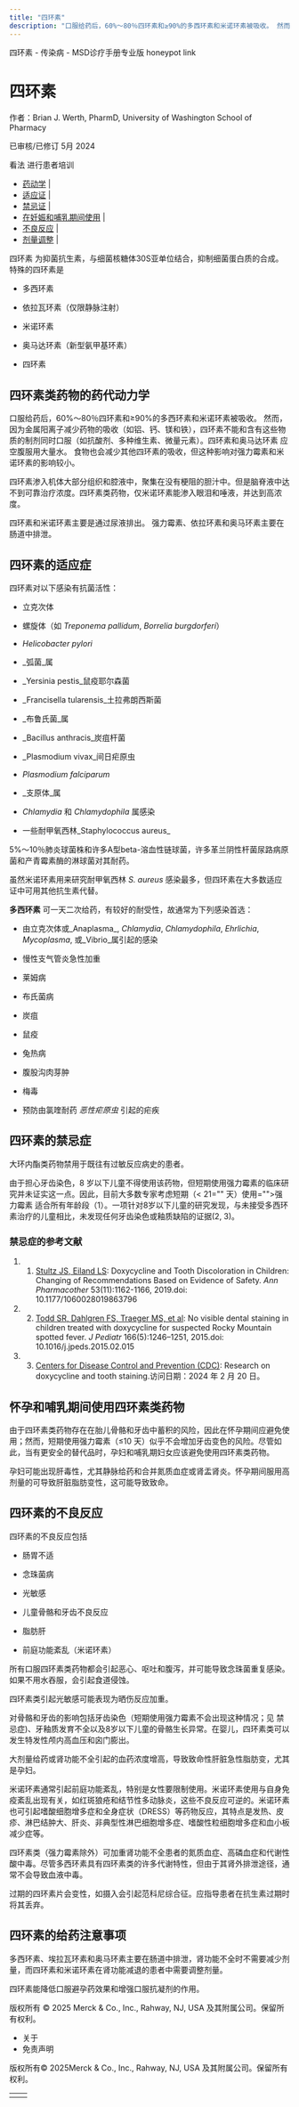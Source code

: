 ```yaml
---
title: "四环素"
description: "口服给药后，60%～80％四环素和≥90%的多西环素和米诺环素被吸收。 然而，因为金属阳离子减少药物的吸收（如铝、钙、镁和铁），四环素不能和含有这些物质的制剂同时口服（如抗酸剂、多种维生素、微量元素）。四环素和奥马达环素 应空腹服用大量水。 食物也会减少其他四环素的吸收，但这种影响对强力霉素和米诺环素的影响较小。"
---
```


﻿四环素 \- 传染病 \- MSD诊疗手册专业版 honeypot link

# 四环素

作者：Brian J. Werth, PharmD, University of Washington School of Pharmacy

已审核/已修订 5月 2024

看法 进行患者培训

- [药动学](#药动学_v1004752_zh) \|
- [适应证](#适应证_v1004756_zh) \|
- [禁忌证](#禁忌证_v1004847_zh) \|
- [在妊娠和哺乳期间使用](#在妊娠和哺乳期间使用_v1004850_zh) \|
- [不良反应](#不良反应_v1004854_zh) \|
- [剂量调整](#剂量调整_v1004883_zh) \|

四环素 为抑菌抗生素，与细菌核糖体30S亚单位结合，抑制细菌蛋白质的合成。特殊的四环素是

- 多西环素

- 依拉瓦环素（仅限静脉注射）

- 米诺环素

- 奥马达环素（新型氨甲基环素）

- 四环素


## 四环素类药物的药代动力学

口服给药后，60%～80％四环素和≥90%的多西环素和米诺环素被吸收。 然而，因为金属阳离子减少药物的吸收（如铝、钙、镁和铁），四环素不能和含有这些物质的制剂同时口服（如抗酸剂、多种维生素、微量元素）。四环素和奥马达环素 应空腹服用大量水。 食物也会减少其他四环素的吸收，但这种影响对强力霉素和米诺环素的影响较小。

四环素渗入机体大部分组织和腔液中，聚集在没有梗阻的胆汁中。但是脑脊液中达不到可靠治疗浓度。四环素类药物，仅米诺环素能渗入眼泪和唾液，并达到高浓度。

四环素和米诺环素主要是通过尿液排出。 强力霉素、依拉环素和奥马环素主要在肠道中排泄。

## 四环素的适应症

四环素对以下感染有抗菌活性：

- 立克次体

- 螺旋体（如 _Treponema pallidum_, _Borrelia burgdorferi_）

- _Helicobacter pylori_

- _弧菌_属

- _Yersinia pestis_鼠疫耶尔森菌

- _Francisella tularensis_土拉弗朗西斯菌

- _布鲁氏菌_属

- _Bacillus anthracis_炭疽杆菌

- _Plasmodium vivax_间日疟原虫

- _Plasmodium falciparum_

- _支原体_属

- _Chlamydia_ 和 _Chlamydophila_ 属感染

- 一些耐甲氧西林_Staphylococcus aureus_


5%～10％肺炎球菌株和许多A型beta-溶血性链球菌，许多革兰阴性杆菌尿路病原菌和产青霉素酶的淋球菌对其耐药。

虽然米诺环素用来研究耐甲氧西林 _S. aureus_ 感染最多，但四环素在大多数适应证中可用其他抗生素代替。

**多西环素** 可一天二次给药，有较好的耐受性，故通常为下列感染首选：

- 由立克次体或_Anaplasma_, _Chlamydia_, _Chlamydophila_, _Ehrlichia_, _Mycoplasma_, 或_Vibrio_属引起的感染

- 慢性支气管炎急性加重

- 莱姆病

- 布氏菌病

- 炭疽

- 鼠疫

- 兔热病

- 腹股沟肉芽肿

- 梅毒

- 预防由氯喹耐药 _恶性疟原虫_ 引起的疟疾


## 四环素的禁忌症

大环内酯类药物禁用于既往有过敏反应病史的患者。

由于担心牙齿染色，8 岁以下儿童不得使用该药物，但短期使用强力霉素的临床研究并未证实这一点。因此，目前大多数专家考虑短期（< 21="" 天）使用="">强力霉素 适合所有年龄段（1）。一项针对8岁以下儿童的研究发现，与未接受多西环素治疗的儿童相比，未发现任何牙齿染色或釉质缺陷的证据(2, 3)。

### 禁忌症的参考文献

1. 1. [Stultz JS, Eiland LS](https://pubmed.ncbi.nlm.nih.gov/31280586/): Doxycycline and Tooth Discoloration in Children: Changing of Recommendations Based on Evidence of Safety. _Ann Pharmacother_ 53(11):1162-1166, 2019.doi: 10.1177/1060028019863796

2. 2. [Todd SR, Dahlgren FS, Traeger MS, et al](https://pubmed.ncbi.nlm.nih.gov/25794784/): No visible dental staining in children treated with doxycycline for suspected Rocky Mountain spotted fever. _J Pediatr_ 166(5):1246–1251, 2015.doi: 10.1016/j.jpeds.2015.02.015

3. 3. [Centers for Disease Control and Prevention (CDC)](https://www.cdc.gov/rmsf/doxycycline/index.html): Research on doxycycline and tooth staining.访问日期：2024 年 2 月 20 日。


## 怀孕和哺乳期间使用四环素类药物

由于四环素类药物存在在胎儿骨骼和牙齿中蓄积的风险，因此在怀孕期间应避免使用；然而，短期使用强力霉素（≤10 天）似乎不会增加牙齿变色的风险。尽管如此，当有更安全的替代品时，孕妇和哺乳期妇女应该避免使用四环素类药物。

孕妇可能出现肝毒性，尤其静脉给药和合并氮质血症或肾盂肾炎。怀孕期间服用高剂量的可导致肝脏脂肪变性，这可能导致致命。

## 四环素的不良反应

四环素的不良反应包括

- 肠胃不适

- 念珠菌病

- 光敏感

- 儿童骨骼和牙齿不良反应

- 脂肪肝

- 前庭功能紊乱（米诺环素）


所有口服四环素类药物都会引起恶心、呕吐和腹泻，并可能导致念珠菌重复感染。如果不用水吞服，会引起食道侵蚀。

四环素类引起光敏感可能表现为晒伤反应加重。

对骨骼和牙齿的影响包括牙齿染色（短期使用强力霉素不会出现这种情况；见 禁忌症)、牙釉质发育不全以及8岁以下儿童的骨骼生长异常。在婴儿，四环素类可以发生特发性颅内高血压和囟门膨出。

大剂量给药或肾功能不全引起的血药浓度增高，导致致命性肝脏急性脂肪变，尤其是孕妇。

米诺环素通常引起前庭功能紊乱，特别是女性要限制使用。米诺环素使用与自身免疫紊乱出现有关，如红斑狼疮和结节性多动脉炎，这些不良反应可逆的。米诺环素也可引起嗜酸细胞增多症和全身症状（DRESS）等药物反应，其特点是发热、皮疹、淋巴结肿大、肝炎、非典型性淋巴细胞增多症、嗜酸性粒细胞增多症和血小板减少症等。

四环素类（强力霉素除外）可加重肾功能不全患者的氮质血症、高磷血症和代谢性酸中毒。尽管多西环素具有四环素类的许多代谢特性，但由于其肾外排泄途径，通常不会导致血液中毒。

过期的四环素片会变性，如摄入会引起范科尼综合征。应指导患者在抗生素过期时将其丢弃。

## 四环素的给药注意事项

多西环素、埃拉瓦环素和奥马环素主要在肠道中排泄，肾功能不全时不需要减少剂量，而四环素和米诺环素在肾功能减退的患者中需要调整剂量。

四环素能降低口服避孕药效果和增强口服抗凝剂的作用。



版权所有 © 2025
Merck & Co., Inc., Rahway, NJ, USA 及其附属公司。保留所有权利。

- 关于
- 免责声明

版权所有© 2025Merck & Co., Inc., Rahway, NJ, USA 及其附属公司。保留所有权利。

|     |     |
| --- | --- |
|  |  |